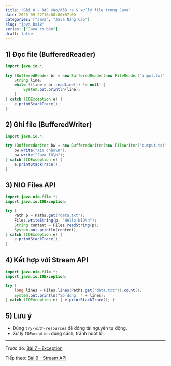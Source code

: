 ```yaml
---
title: "Bài 8 - Đầu vào/đầu ra & xử lý file trong Java"
date: 2025-09-22T16:00:00+07:00
categories: ["Java", "Java Nâng Cao"]
slug: "java_bai8"
series: ["Java cơ bản"]
draft: false
---
```


## 1) Đọc file (BufferedReader)
```java
import java.io.*;

try (BufferedReader br = new BufferedReader(new FileReader("input.txt"))) {
    String line;
    while ((line = br.readLine()) != null) {
        System.out.println(line);
    }
} catch (IOException e) {
    e.printStackTrace();
}
```

## 2) Ghi file (BufferedWriter)
```java
import java.io.*;

try (BufferedWriter bw = new BufferedWriter(new FileWriter("output.txt"))) {
    bw.write("Xin chào\n");
    bw.write("Java IO\n");
} catch (IOException e) {
    e.printStackTrace();
}
```

## 3) NIO Files API
```java
import java.nio.file.*;
import java.io.IOException;

try {
    Path p = Paths.get("data.txt");
    Files.writeString(p, "Hello NIO\n");
    String content = Files.readString(p);
    System.out.println(content);
} catch (IOException e) {
    e.printStackTrace();
}
```

## 4) Kết hợp với Stream API
```java
import java.nio.file.*;
import java.io.IOException;

try {
    long lines = Files.lines(Paths.get("data.txt")).count();
    System.out.println("Số dòng: " + lines);
} catch (IOException e) { e.printStackTrace(); }
```

## 5) Lưu ý
- Dùng `try-with-resources` để đóng tài nguyên tự động.
- Xử lý `IOException` đúng cách; tránh nuốt lỗi.

---

Trước đó: [Bài 7 – Exception](/Myblog/p/java_bai7/)

Tiếp theo: [Bài 9 – Stream API](/Myblog/p/java_bai9/)

